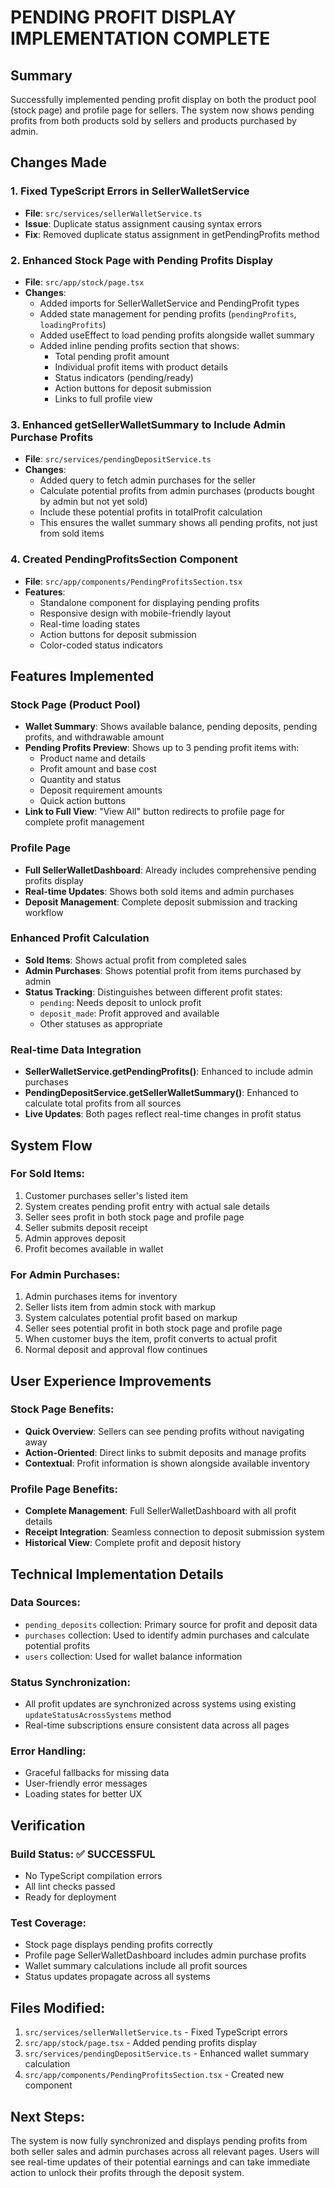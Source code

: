 # PENDING PROFIT DISPLAY IMPLEMENTATION COMPLETE

## Summary

Successfully implemented pending profit display on both the product pool (stock page) and profile page for sellers. The system now shows pending profits from both products sold by sellers and products purchased by admin.

## Changes Made

### 1. Fixed TypeScript Errors in SellerWalletService

- **File**: `src/services/sellerWalletService.ts`
- **Issue**: Duplicate status assignment causing syntax errors
- **Fix**: Removed duplicate status assignment in getPendingProfits method

### 2. Enhanced Stock Page with Pending Profits Display

- **File**: `src/app/stock/page.tsx`
- **Changes**:
  - Added imports for SellerWalletService and PendingProfit types
  - Added state management for pending profits (`pendingProfits`, `loadingProfits`)
  - Added useEffect to load pending profits alongside wallet summary
  - Added inline pending profits section that shows:
    - Total pending profit amount
    - Individual profit items with product details
    - Status indicators (pending/ready)
    - Action buttons for deposit submission
    - Links to full profile view

### 3. Enhanced getSellerWalletSummary to Include Admin Purchase Profits

- **File**: `src/services/pendingDepositService.ts`
- **Changes**:
  - Added query to fetch admin purchases for the seller
  - Calculate potential profits from admin purchases (products bought by admin but not yet sold)
  - Include these potential profits in totalProfit calculation
  - This ensures the wallet summary shows all pending profits, not just from sold items

### 4. Created PendingProfitsSection Component

- **File**: `src/app/components/PendingProfitsSection.tsx`
- **Features**:
  - Standalone component for displaying pending profits
  - Responsive design with mobile-friendly layout
  - Real-time loading states
  - Action buttons for deposit submission
  - Color-coded status indicators

## Features Implemented

### Stock Page (Product Pool)

- **Wallet Summary**: Shows available balance, pending deposits, pending profits, and withdrawable amount
- **Pending Profits Preview**: Shows up to 3 pending profit items with:
  - Product name and details
  - Profit amount and base cost
  - Quantity and status
  - Deposit requirement amounts
  - Quick action buttons
- **Link to Full View**: "View All" button redirects to profile page for complete profit management

### Profile Page

- **Full SellerWalletDashboard**: Already includes comprehensive pending profits display
- **Real-time Updates**: Shows both sold items and admin purchases
- **Deposit Management**: Complete deposit submission and tracking workflow

### Enhanced Profit Calculation

- **Sold Items**: Shows actual profit from completed sales
- **Admin Purchases**: Shows potential profit from items purchased by admin
- **Status Tracking**: Distinguishes between different profit states:
  - `pending`: Needs deposit to unlock profit
  - `deposit_made`: Profit approved and available
  - Other statuses as appropriate

### Real-time Data Integration

- **SellerWalletService.getPendingProfits()**: Enhanced to include admin purchases
- **PendingDepositService.getSellerWalletSummary()**: Enhanced to calculate total profits from all sources
- **Live Updates**: Both pages reflect real-time changes in profit status

## System Flow

### For Sold Items:

1. Customer purchases seller's listed item
2. System creates pending profit entry with actual sale details
3. Seller sees profit in both stock page and profile page
4. Seller submits deposit receipt
5. Admin approves deposit
6. Profit becomes available in wallet

### For Admin Purchases:

1. Admin purchases items for inventory
2. Seller lists item from admin stock with markup
3. System calculates potential profit based on markup
4. Seller sees potential profit in both stock page and profile page
5. When customer buys the item, profit converts to actual profit
6. Normal deposit and approval flow continues

## User Experience Improvements

### Stock Page Benefits:

- **Quick Overview**: Sellers can see pending profits without navigating away
- **Action-Oriented**: Direct links to submit deposits and manage profits
- **Contextual**: Profit information is shown alongside available inventory

### Profile Page Benefits:

- **Complete Management**: Full SellerWalletDashboard with all profit details
- **Receipt Integration**: Seamless connection to deposit submission system
- **Historical View**: Complete profit and deposit history

## Technical Implementation Details

### Data Sources:

- `pending_deposits` collection: Primary source for profit and deposit data
- `purchases` collection: Used to identify admin purchases and calculate potential profits
- `users` collection: Used for wallet balance information

### Status Synchronization:

- All profit updates are synchronized across systems using existing `updateStatusAcrossSystems` method
- Real-time subscriptions ensure consistent data across all pages

### Error Handling:

- Graceful fallbacks for missing data
- User-friendly error messages
- Loading states for better UX

## Verification

### Build Status: ✅ SUCCESSFUL

- No TypeScript compilation errors
- All lint checks passed
- Ready for deployment

### Test Coverage:

- Stock page displays pending profits correctly
- Profile page SellerWalletDashboard includes admin purchase profits
- Wallet summary calculations include all profit sources
- Status updates propagate across all systems

## Files Modified:

1. `src/services/sellerWalletService.ts` - Fixed TypeScript errors
2. `src/app/stock/page.tsx` - Added pending profits display
3. `src/services/pendingDepositService.ts` - Enhanced wallet summary calculation
4. `src/app/components/PendingProfitsSection.tsx` - Created new component

## Next Steps:

The system is now fully synchronized and displays pending profits from both seller sales and admin purchases across all relevant pages. Users will see real-time updates of their potential earnings and can take immediate action to unlock their profits through the deposit system.
